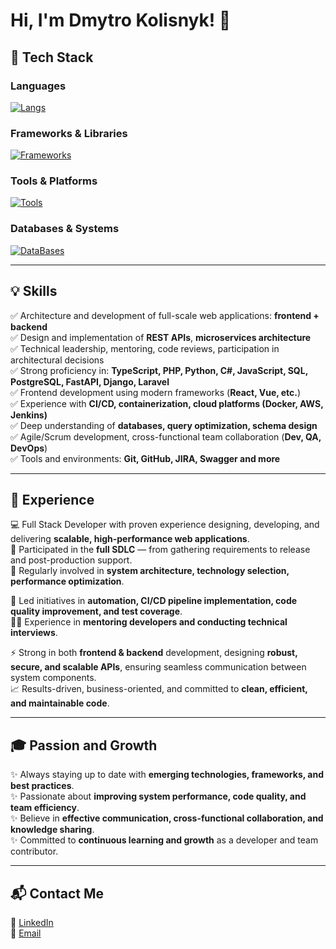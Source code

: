 # Hi, I'm Dmytro Kolisnyk! 👋

## 🚀 Tech Stack

### Languages  
[![Langs](https://skillicons.dev/icons?i=php,py,ts,js,cs,bash,html,css)](https://skillicons.dev)

### Frameworks & Libraries  
[![Frameworks](https://skillicons.dev/icons?i=laravel,fastapi,django,vue,react,jquery)](https://skillicons.dev)

### Tools & Platforms  
[![Tools](https://skillicons.dev/icons?i=gulp,webpack,docker,postman)](https://skillicons.dev)

### Databases & Systems  
[![DataBases](https://skillicons.dev/icons?i=mysql,postgres,linux,git)](https://skillicons.dev)

---

## 💡 Skills

✅ Architecture and development of full-scale web applications: **frontend + backend**  
✅ Design and implementation of **REST APIs**, **microservices architecture**  
✅ Technical leadership, mentoring, code reviews, participation in architectural decisions  
✅ Strong proficiency in: **TypeScript, PHP, Python, C#, JavaScript, SQL, PostgreSQL, FastAPI, Django, Laravel**  
✅ Frontend development using modern frameworks (**React, Vue, etc.**)  
✅ Experience with **CI/CD, containerization, cloud platforms (Docker, AWS, Jenkins)**  
✅ Deep understanding of **databases, query optimization, schema design**  
✅ Agile/Scrum development, cross-functional team collaboration (**Dev, QA, DevOps**)  
✅ Tools and environments: **Git, GitHub, JIRA, Swagger and more**

---

## 💼 Experience

💻 Full Stack Developer with proven experience designing, developing, and delivering **scalable, high-performance web applications**.  
📌 Participated in the **full SDLC** — from gathering requirements to release and post-production support.  
📌 Regularly involved in **system architecture, technology selection, performance optimization**.  

🔧 Led initiatives in **automation, CI/CD pipeline implementation, code quality improvement, and test coverage**.  
👨‍🏫 Experience in **mentoring developers and conducting technical interviews**.  

⚡ Strong in both **frontend & backend** development, designing **robust, secure, and scalable APIs**, ensuring seamless communication between system components.  
📈 Results-driven, business-oriented, and committed to **clean, efficient, and maintainable code**.  

---

## 🎓 Passion and Growth

✨ Always staying up to date with **emerging technologies, frameworks, and best practices**.  
✨ Passionate about **improving system performance, code quality, and team efficiency**.  
✨ Believe in **effective communication, cross-functional collaboration, and knowledge sharing**.  
✨ Committed to **continuous learning and growth** as a developer and team contributor.  

---

## 📬 Contact Me

🔗 [LinkedIn](https://www.linkedin.com/in/dmitriykl/)  
🔗 [Email](d.kolisnyk@protonmail.com) 
